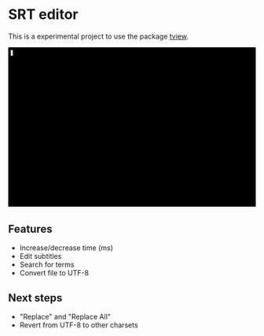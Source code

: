 # SRT editor

This is a experimental project to use the package [tview](http://github.com/rivo/tview).

![Demo](demo.gif)

## Features

* Increase/decrease time (ms)
* Edit subtitles
* Search for terms
* Convert file to UTF-8

## Next steps

* "Replace" and "Replace All"
* Revert from UTF-8 to other charsets
